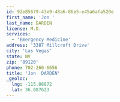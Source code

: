 ```yaml
---
id: 92e85679-43e9-48a6-86e5-e45a6afa520e
first_name: 'Jon '
last_name: DARDEN
license: M.D.
services:
  - 'Emergency Medicine'
address: '3387 Millcroft Drive'
city: 'Las Vegas'
state: NV
zip: '89120'
phone: 702-260-6656
title: 'Jon  DARDEN'
_geoloc:
  lng: -115.08872
  lat: 36.087623
---
```

